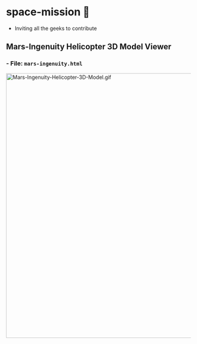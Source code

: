 # space-mission 🚀
- Inviting all the geeks to contribute

## Mars-Ingenuity Helicopter 3D Model Viewer
### - File: ```mars-ingenuity.html```
<img src="https://github.com/Pranav-yadav/space-mission/blob/main/Mars-Ingenuity-Helicopter-3D-Model.gif?raw=true" alt="Mars-Ingenuity-Helicopter-3D-Model.gif" width="720px" height="auto">
